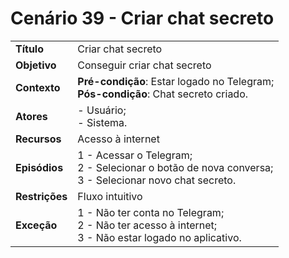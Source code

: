 # Cenário 39 - Criar chat secreto

|        |                   |  
| -------  |  :------------------------------------|
|**Título** | Criar chat secreto |
|**Objetivo** | Conseguir criar chat secreto|
|**Contexto** |**Pré-condição**: Estar logado no Telegram;<br>**Pós-condição**: Chat secreto criado.|
|**Atores**   | - Usuário;<br> - Sistema.       | 
|**Recursos** | Acesso à internet|
|**Episódios**| 1 - Acessar o Telegram; <br>2 - Selecionar o botão de nova conversa;<br>3 - Selecionar novo chat secreto.
|**Restrições**| Fluxo intuitivo| 
|**Exceção**| 1 - Não ter conta no Telegram;<br> 2 - Não ter acesso à internet;<br>3 - Não estar logado no aplicativo.|

 